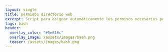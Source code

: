 ```yaml
---
layout: single
title: permisos directorio web
excerpt: Script para asignar automáticamente los permisos necesarios para que puedan ser servidor correctamente en un servidor web
tags: bash
header:
  overlay_color: "#5e616c"
  overlay_image: /assets/images/bash.png
  teaser: /assets/images/bash.png
---
```


<script src="https://gist.github.com/crakernano/09496e9ff1fc2527cd88e599168b8553.js"></script>